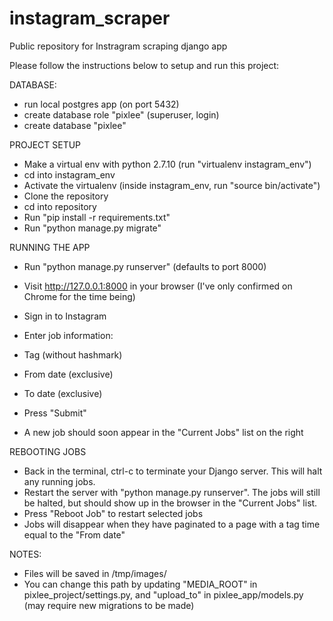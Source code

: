# instagram_scraper
Public repository for Instragram scraping django app

Please follow the instructions below to setup and run this project:

DATABASE:
- run local postgres app (on port 5432)
- create database role "pixlee" (superuser, login)
- create database "pixlee"

PROJECT SETUP
- Make a virtual env with python 2.7.10 (run "virtualenv instagram_env")
- cd into instagram_env
- Activate the virtualenv (inside instagram_env, run "source bin/activate")
- Clone the repository
- cd into repository
- Run "pip install -r requirements.txt"
- Run "python manage.py migrate"

RUNNING THE APP
- Run "python manage.py runserver" (defaults to port 8000)
- Visit http://127.0.0.1:8000 in your browser (I've only confirmed on Chrome for the time being)
- Sign in to Instagram

- Enter job information:
 - Tag (without hashmark)
 - From date (exclusive)
 - To date (exclusive)
- Press "Submit"
- A new job should soon appear in the "Current Jobs" list on the right

REBOOTING JOBS
- Back in the terminal, ctrl-c to terminate your Django server. This will halt any running jobs.
- Restart the server with "python manage.py runserver". The jobs will still be halted, but should show up in the browser in the "Current Jobs" list.
- Press "Reboot Job" to restart selected jobs
- Jobs will disappear when they have paginated to a page with a tag time equal to the "From date"


NOTES:
- Files will be saved in /tmp/images/
- You can change this path by updating "MEDIA_ROOT" in pixlee_project/settings.py, and "upload_to" in pixlee_app/models.py (may require new migrations to be made)
